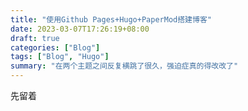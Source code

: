 ```yaml
---
title: "使用Github Pages+Hugo+PaperMod搭建博客"
date: 2023-03-07T17:26:19+08:00
draft: true
categories: ["Blog"]
tags: ["Blog", "Hugo"]
summary: "在两个主题之间反复横跳了很久，强迫症真的得改改了"
---
```


先留着
